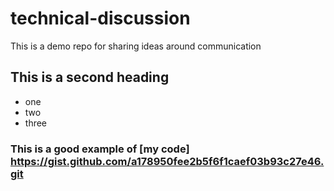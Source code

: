 # technical-discussion
This is a demo repo for sharing ideas around communication

## This is a second heading

* one
* two
* three

### This is a good example of [my code] https://gist.github.com/a178950fee2b5f6f1caef03b93c27e46.git
